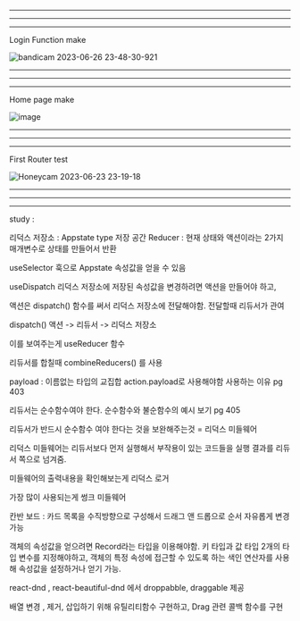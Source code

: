 
---
---
---

Login Function make

![bandicam 2023-06-26 23-48-30-921](https://github.com/siwooJang/Router/assets/88125431/078ed630-2ef2-4e72-bc42-1e6d4039f673)

---
---
---

Home page make

![image](https://github.com/siwooJang/Router/assets/88125431/4809bcbe-1532-4372-affe-1ffced527e70)

---
---
---

First Router test

![Honeycam 2023-06-23 23-19-18](https://github.com/siwooJang/Router/assets/88125431/81e2b5ab-89ee-4aef-b915-09125b4f4853)

---
---
---

study :

리덕스 저장소 : Appstate type 저장 공간
Reducer : 현재 상태와 액션이라는 2가지 매개변수로 상태를 만들어서 반환

useSelector 훅으로 Appstate 속성값을 얻을 수 있음

useDispatch 리덕스 저장소에 저장된 속성값을 변경하려면 액션을 만들어야 하고, 

액션은 dispatch() 함수를 써서 리덕스 저장소에 전달해야함. 
전달할때 리듀서가 관여

dispatch() 액션 -> 리듀서 -> 리덕스 저장소 



이를 보여주는게 useReducer 함수 

리듀서를 합칠때 combineReducers() 를 사용 

payload : 이름없는 타입의 교집합 action.payload로 사용해야함 
사용하는 이유 pg 403 

리듀서는 순수함수여야 한다.
순수함수와 불순함수의 예시 보기  pg 405



리듀서가 반드시 순수함수 여야 한다는 것을 보완해주는것 = 리덕스 미들웨어

리덕스 미들웨어는 리듀서보다 먼저 실행해서 
부작용이 있는 코드들을 실행 결과를 리듀서 쪽으로 넘겨줌.

미들웨어의 출력내용을 확인해보는게 리덕스 로거

가장 많이 사용되는게 썽크 미들웨어  



칸반 보드 : 카드 목록을 수직방향으로 구성해서 
드래그 앤 드롭으로 순서 자유롭게 변경 가능 

객체의 속성값을 얻으려면 Record라는 타입을 이용해야함.
키 타입과 값 타입 2개의 타입 변수를 지정해야하고,
객체의 특정 속성에 접근할 수 있도록 하는 색인 연산자를 사용해 
속성값을 설정하거나 얻기 가능.

react-dnd , react-beautiful-dnd 에서  droppabble, draggable 제공

배열 변경 , 제거, 삽입하기 위해 유틸리티함수 구현하고,
Drag 관련 콜백 함수를 구현
